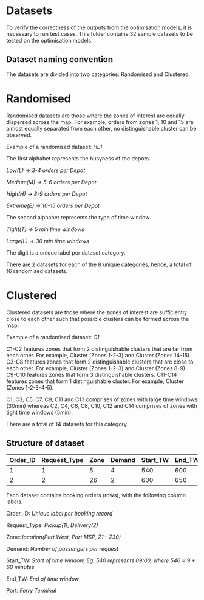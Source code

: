 # Datasets

To verify the correctness of the outputs from the optimisation models, it is necessary to run test cases. This folder contains 32 sample datasets to be tested on the optimisation models.

## Dataset naming convention

The datasets are divided into two categories: Randomised and Clustered.

# Randomised
Randomised datasets are those where the zones of interest are equally dispersed across the map. 
For example, orders from zones 1, 10 and 15 are almost equally separated from each other, no distinguishable cluster can be observed.

Example of a randomised dataset: *HL1*

The first alphabet represents the busyness of the depots.

*Low(L) -> 3-4 orders per Depot*

*Medium(M) -> 5-6 orders per Depot*

*High(H) -> 8-9 orders per Depot*

*Extreme(E) -> 10-15 orders per Depot*

The second alphabet represents the type of time window.

*Tight(T) -> 5 min time windows*

*Large(L) -> 30 min time windows*

The digit is a unique label per dataset category.

There are 2 datasets for each of the 8 unique categories, hence, a total of 16 randomised datasets.

# Clustered
Clustered datasets are those where the zones of interest are sufficiently close to each other such that possible clusters can be formed across the map. 

Example of a randomised dataset: *C1*

C1-C2 features zones that form 2 distinguishable clusters that are far from each other. For example, Cluster (Zones 1-2-3) and Cluster (Zones 14-15).
C3-C8 features zones that form 2 distinguishable clusters that are close to each other. For example, Cluster (Zones 1-2-3) and Cluster (Zones 8-9).
C9-C10 features zones that form 3 distinguishable clusters.
C11-C14 features zones that form 1 distinguishable cluster. For example, Cluster (Zones 1-2-3-4-5).

C1, C3, C5, C7, C9, C11 and C13 comprises of zones with large time windows (30min) whereas
C2, C4, C6, C8, C10, C12 and C14 comprises of zones with tight time windows (5min).

There are a total of 14 datasets for this category.

## Structure of dataset

| Order_ID  | Request_Type | Zone | Demand | Start_TW | End_TW | Port |
| --------- | ------------ |----- | ------ |--------- | ------ | ---- |
| 1  | 1 | 5 | 4 | 540  | 600  | West|
| 2  | 2  | 26 | 2 | 600  | 650  | MSP |

Each dataset contains booking orders (rows), with the following column labels.

Order_ID: *Unique label per booking record*

Request_Type: *Pickup(1), Delivery(2)*

Zone: *location(Port West, Port MSP, Z1 - Z30)*

Demand: *Number of passengers per request*

Start_TW: *Start of time window, Eg. 540 represents 09:00, where 540 = 9 * 60 minutes*

End_TW: *End of time window*

Port: *Ferry Terminal*

